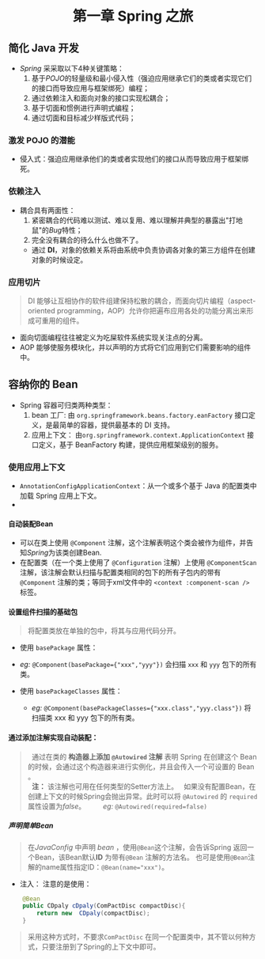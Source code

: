 # <center> 第一章 Spring 之旅 </center> #
## 简化 Java 开发
- *Spring* 采采取以下4种关键策略：
  1. 基于*POJO*的轻量级和最小侵入性（强迫应用继承它们的类或者实现它们的接口而导致应用与框架绑死）编程；
  2. 通过依赖注入和面向对象的接口实现松耦合；
  3. 基于切面和惯例进行声明式编程；
  4. 通过切面和目标减少样版式代码；
  
### 激发 POJO 的潜能
- 侵入式：强迫应用继承他们的类或者实现他们的接口从而导致应用于框架绑死。

### 依赖注入
- 耦合具有两面性：
  1. 紧密耦合的代码难以测试、难以复用、难以理解并典型的暴露出"打地鼠"的*Bug*特性；
  2. 完全没有耦合的待么什么也做不了。
    -  通过 **DI**，对象的依赖关系将由系统中负责协调各对象的第三方组件在创建对象的时候设定。

### 应用切片
> DI 能够让互相协作的软件组建保持松散的耦合，而面向切片编程（aspect-oriented programming，AOP）允许你把遍布应用各处的功能分离出来形成可重用的组件。
- 面向切面编程往往被定义为吃屎软件系统实现关注点的分离。
- AOP 能够使服务模块化，并以声明的方式将它们应用到它们需要影响的组件中。

## 容纳你的 Bean
- Spring 容器可归类两种类型：
  1. bean 工厂: 由 `org.springframework.beans.factory.eanFactory` 接口定义，是最简单的容器，提供最基本的 DI 支持。
  2. 应用上下文： 由`org.springframework.context.ApplicationContext` 接口定义，基于 BeanFactory 构建，提供应用框架级别的服务。

### 使用应用上下文
- `AnnotationConfigApplicationContext`：从一个或多个基于 Java 的配置类中加载 Spring 应用上下文。
- 
#### 自动装配Bean
 - 可以在类上使用 `@Component` 注解，这个注解表明这个类会被作为组件，并告知*Spring*为该类创建Bean.
 -  在配置类（在一个类上使用了 `@Configuration` 注解）上使用 `@ComponentScan` 注解，该注解会默认扫描与配置类相同的包下的所有子包内的带有 `@Component` 注解的类；等同于xml文件中的 `<context :component-scan />` 标签。
  
####   设置组件扫描的基础包
 > 将配置类放在单独的包中，将其与应用代码分开。

- 使用 `basePackage` 属性：
 - *eg:* `@Component(basePackage={"xxx","yyy"})` 
	  会扫描 `xxx` 和 `yyy` 包下的所有类。

- 使用 `basePackageClasses` 属性：
   - *eg:* `@Component(basePackageClasses={"xxx.class","yyy.class"})`
   将扫描类 xxx 和 yyy 包下的所有类。

#### 通过添加注解实现自动装配：
> &nbsp; 通过在类的 **构造器上添加 `@Autowired` 注解** 表明 Spring 在创建这个 Bean 的时候，会通过这个构造器来进行实例化，并且会传入一个可设置的 Bean 。<br>
> &nbsp; **注：** 该注解也可用在任何类型的Setter方法上。
> &nbsp; 如果没有配置Bean，在创建上下文的时候Spring会抛出异常。此时可以将 `@Autowired` 的 `required` 属性设置为*false*。
&nbsp; &nbsp; &nbsp; &nbsp; *eg:* `@Autowired(required=false)`


##### 声明简单Bean
>在*JavaConfig* 中声明 *bean* ，使用`@Bean`这个注解，会告诉Spring 返回一个Bean，该Bean默认**ID** 为带有`@Bean` 注解的方法名。
>也可是使用`@Bean`注解的name属性指定ID：`@Bean(name="xxx")`。<br>

- 注入：
    注意的是使用：
    
```java
	@Bean
	public CDpaly cDpaly(ComPactDisc compactDisc){
		return new  CDpaly(compactDisc);
	}
```
>采用这种方式时，不要求`ComPactDisc` 在同一个配置类中，其不管以何种方式，只要注册到了Spring的上下文中即可。